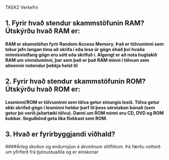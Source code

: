 TAEK2 Verkefni
## 1. Fyrir hvað stendur skammstöfunin RAM? Útskýrðu hvað RAM er:
#### RAM er skamstöfun fyrir Random Access Memory. Það er tölvuminni sem tekur jafn langan tíma að skrifa í eða lesa úr gögn óháð því hvaða minnisvistfang gögn eru sótt eða skrifuð í. Algengt er að nota hugtakið RAM um vinnsluminni, þar sem það er það RAM minni í tölvum sem almennir notendur þekkja helst til
## 2. Fyrir hvað stendur skammstöfunin ROM? Útskýrðu hvað ROM er:
#### Lesminni/ROM er tölvuminni sem tölva getur einungis lesið. Tölva getur ekki skrifað gögn í lesminni heldur þarf til þess sérstakan búnað (sem getur þó verið jaðartæki tölvu). Dæmi um ROM minni eru CD, DVD og ROM kubbar. Segulbönd geta líka flokkast sem ROM.
## 3. Hvað er fyrirbyggjandi viðhald?
####Árleg skoðun og endurnýjun á ákveðnum slitflötum. Þá færðu vottorð um yfirferð frá þjónustuaðila og er einskonar
